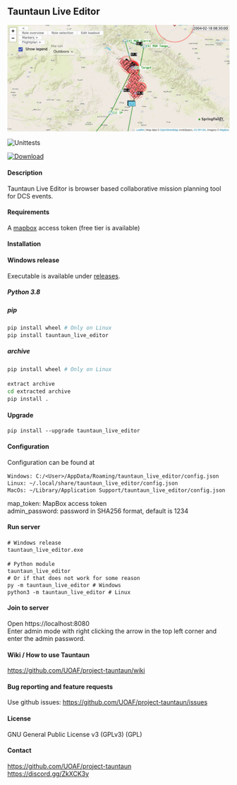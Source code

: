 ## Tauntaun Live Editor

![Screenshot](https://github.com/UOAF/project-tauntaun/raw/v0.1.0/images/screenshot.png)

![Unittests](https://github.com/UOAF/project-tauntaun/workflows/Unittests/badge.svg)

[![Download](https://img.shields.io/github/downloads/UOAF/project-tauntaun/total?label=Download)](https://github.com/UOAF/project-tauntaun/releases)

#### Description
Tauntaun Live Editor is browser based collaborative mission planning tool for DCS events.

#### Requirements
A [mapbox](https://www.mapbox.com/) access token (free tier is available)
#### Installation
#### Windows release
Executable is available under [releases](https://github.com/UOAF/project-tauntaun/releases).

##### Python 3.8
##### pip
```bash
pip install wheel # Only on Linux
pip install tauntaun_live_editor
```
##### archive
```bash
pip install wheel # Only on Linux

extract archive
cd extracted archive
pip install .
```

#### Upgrade
```
pip install --upgrade tauntaun_live_editor
```

#### Configuration
Configuration can be found at
```
Windows: C:/<User>/AppData/Roaming/tauntaun_live_editor/config.json
Linux: ~/.local/share/tauntaun_live_editor/config.json
MacOs: ~/Library/Application Support/tauntaun_live_editor/config.json
```
map_token: MapBox access token  
admin_password: password in SHA256 format, default is 1234
#### Run server
```
# Windows release
tauntaun_live_editor.exe

# Python module
tauntaun_live_editor
# Or if that does not work for some reason
py -m tauntaun_live_editor # Windows
python3 -m tauntaun_live_editor # Linux
```

#### Join to server
Open https://localhost:8080  
Enter admin mode with right clicking the arrow in the top left corner and enter the admin password. 

#### Wiki / How to use Tauntaun
https://github.com/UOAF/project-tauntaun/wiki

#### Bug reporting and feature requests
Use github issues:
https://github.com/UOAF/project-tauntaun/issues

#### License 
GNU General Public License v3 (GPLv3) (GPL)

#### Contact
https://github.com/UOAF/project-tauntaun  
https://discord.gg/ZkXCK3y

